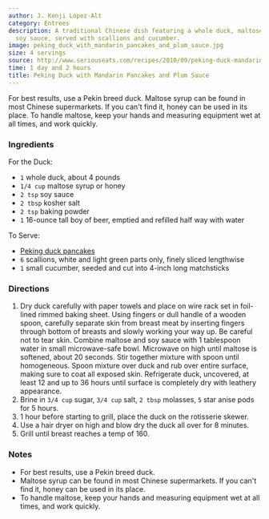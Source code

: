 ```yaml
---
author: J. Kenji López-Alt
category: Entrees
description: A traditional Chinese dish featuring a whole duck, maltose syrup and
  soy sauce, served with scallions and cucumber.
image: peking_duck_with_mandarin_pancakes_and_plum_sauce.jpg
size: 4 servings
source: http://www.seriouseats.com/recipes/2010/09/peking-duck-mandarin-pancakes-plum-sauce-recipe.html
time: 1 day and 2 hours
title: Peking Duck with Mandarin Pancakes and Plum Sauce
---
```

For best results, use a Pekin breed duck. Maltose syrup can be found in most Chinese supermarkets. If you can't find it, honey can be used in its place. To handle maltose, keep your hands and measuring equipment wet at all times, and work quickly.

### Ingredients

For the Duck:

  * `1` whole duck, about 4 pounds
  * `1/4 cup` maltose syrup or honey
  * `2 tsp` soy sauce
  * `2 tbsp` kosher salt
  * `2 tsp` baking powder
  * `1` 16-ounce tall boy of beer, emptied and refilled half way with water

To Serve:

  * [Peking duck pancakes](peking_duck_pancakes.html)
  * `6` scallions, white and light green parts only, finely sliced lengthwise
  * `1` small cucumber, seeded and cut into 4-inch long matchsticks

### Directions

1. Dry duck carefully with paper towels and place on wire rack set in foil-lined rimmed baking sheet. Using fingers or dull handle of a wooden spoon, carefully separate skin from breast meat by inserting fingers through bottom of breasts and slowly working your way up. Be careful not to tear skin. Combine maltose and soy sauce with 1 tablespoon water in small microwave-safe bowl. Microwave on high until maltose is softened, about 20 seconds. Stir together mixture with spoon until homogeneous. Spoon mixture over duck and rub over entire surface, making sure to coat all exposed skin. Refrigerate duck, uncovered, at least 12 and up to 36 hours until surface is completely dry with leathery appearance.
2. Brine in `3/4 cup` sugar, `3/4 cup` salt, `2 tbsp` molasses, `5` star anise pods for 5 hours.
3. 1 hour before starting to grill, place the duck on the rotisserie skewer.
4. Use a hair dryer on high and blow dry the duck all over for 8 minutes.
5. Grill until breast reaches a temp of 160.

### Notes

* For best results, use a Pekin breed duck.
* Maltose syrup can be found in most Chinese supermarkets. If you can't find it, honey can be used in its place.
* To handle maltose, keep your hands and measuring equipment wet at all times, and work quickly.